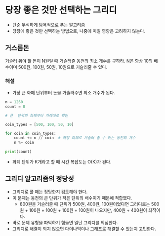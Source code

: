 # 당장 좋은 것만 선택하는 그리디

- 단순 무식하게 탐욕적으로 푸는 알고리즘
- 당장에 좋은 것만 선택하는 방법으로, 나중에 미칠 영향은 고려하지 않는다.

## 거스름돈

거슬러 줘야 할 돈이 N원일 때 거슬러줄 동전의 최소 개수를 구하라. N은 항상 10의 배수이며 500원, 100원, 50원, 10원으로 거슬러줄 수 있다.

### 해설

- 가장 큰 화폐 단위부터 돈을 거슬러주면 최소 개수가 된다.

```python
n = 1260
count = 0

# 큰  단위의 화폐부터 차례대로 확인

coin_types = [500, 100, 50, 10]

for coin in coin_types:
    count += n // coin  # 해당 화폐로 거슬러 줄 수 있는 동전의 개수
    n %= coin
    
print(count)
```

- 화폐 단위가 K개라고 할 때 시간 복잡도는 O(K)가 된다.

## 그리디 알고리즘의 정당성

- 그리디로 풀 때는 정당한지 검토해야 한다.
- 이 문제는 동전의 큰 단위가 작은 단위의 배수이기 때문에 적합했다.
  - 800원을 거슬러줄 때 단위가 500원, 400원, 100원이었다면 그리디로는 500원 + 100원 + 100원 + 100원 + 100원이 나오지만, 400원 + 400원이 최적이다.
- 바로 문제 유형을 파악하기 힘들면 일단 그리디를 의심한다.
- 그리디로 해결이 되지 않으면 다이나믹이나 그래프로 해결할 수 있는지 고민한다.